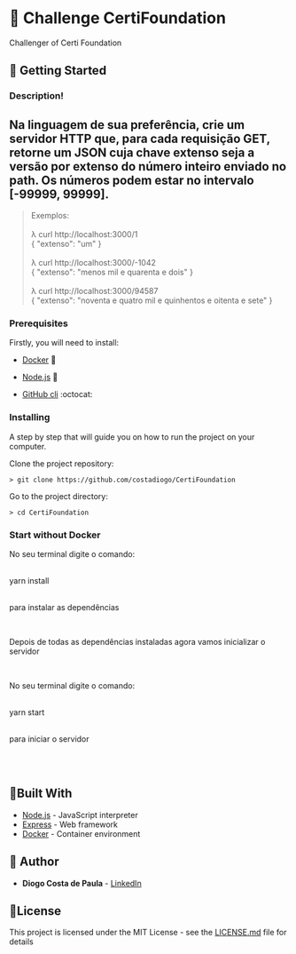 # 💪 Challenge CertiFoundation

Challenger of Certi Foundation


 ## 🏁 Getting Started

### Description!

## Na linguagem de sua preferência, crie um servidor HTTP que, para cada requisição GET, retorne um JSON cuja chave extenso seja a versão por extenso do número inteiro enviado no path. Os números podem estar no intervalo [-99999, 99999].

> Exemplos:</br></br>
λ curl http://localhost:3000/1 </br>
{ "extenso": "um" }</br></br>
λ curl http://localhost:3000/-1042</br>
{ "extenso": "menos mil e quarenta e dois" }</br></br>
λ curl http://localhost:3000/94587</br>
{ "extenso": "noventa e quatro mil e quinhentos e oitenta e sete" }</p>


### Prerequisites

Firstly, you will need to install:

* [Docker](https://docs.docker.com/v17.09/engine/installation/#server) 🐳

* [Node.js](https://nodejs.org/en/download/) 🚀

* [GitHub cli](https://gist.github.com/derhuerst/1b15ff4652a867391f03) :octocat:

### Installing


A step by step that will guide you on how to run the project on your computer.


Clone the project repository:
```
> git clone https://github.com/costadiogo/CertiFoundation
```


Go to the project directory:
```
> cd CertiFoundation
```

### Start without Docker

<p>No seu terminal digite o comando: </br></br>

yarn install </br></br>

para instalar as dependências</p></br>

<p>Depois de todas as dependências instaladas agora vamos inicializar o servidor</p></br>

<p>No seu terminal digite o comando: </br></br>

yarn start </br></br>

para iniciar o servidor</p></br></br>



## 🔨Built With

* [Node.js](https://nodejs.org/en/download/) - JavaScript interpreter
* [Express](https://expressjs.com/) - Web framework
* [Docker](https://www.docker.com/) - Container environment



## 🙌 Author

* **Diogo Costa de Paula** - [LinkedIn](https://www.linkedin.com/in/diogo-costa-8138a69b)



## 📃License

This project is licensed under the MIT License - see the [LICENSE.md](LICENSE.md) file for details